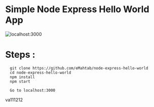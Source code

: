 # Simple Node Express Hello World App


![localhost:3000](/public/images/localhost_3000.png?raw=true "Node & Express")

# Steps :
```
  git clone https://github.com/eMahtab/node-express-hello-world
  cd node-express-hello-world
  npm install
  npm start

  Go to localhost:3000

```  
va111212
